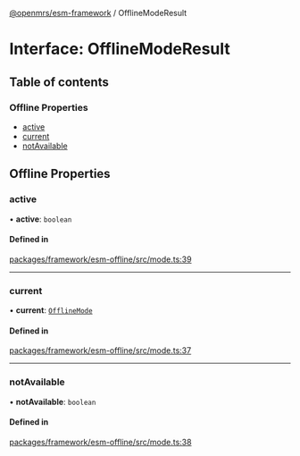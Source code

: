 [@openmrs/esm-framework](../API.md) / OfflineModeResult

# Interface: OfflineModeResult

## Table of contents

### Offline Properties

- [active](OfflineModeResult.md#active)
- [current](OfflineModeResult.md#current)
- [notAvailable](OfflineModeResult.md#notavailable)

## Offline Properties

### active

• **active**: `boolean`

#### Defined in

[packages/framework/esm-offline/src/mode.ts:39](https://github.com/Vishal772-pixel/openmrs-esm-core/blob/main/packages/framework/esm-offline/src/mode.ts#L39)

___

### current

• **current**: [`OfflineMode`](../API.md#offlinemode)

#### Defined in

[packages/framework/esm-offline/src/mode.ts:37](https://github.com/Vishal772-pixel/openmrs-esm-core/blob/main/packages/framework/esm-offline/src/mode.ts#L37)

___

### notAvailable

• **notAvailable**: `boolean`

#### Defined in

[packages/framework/esm-offline/src/mode.ts:38](https://github.com/Vishal772-pixel/openmrs-esm-core/blob/main/packages/framework/esm-offline/src/mode.ts#L38)
